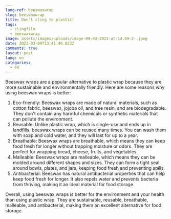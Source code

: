 ```yaml
---
lang-ref: beeswaxwrap
slug: beeswaxwrap
title: Don't cling to plastic!
tags:
  - clingfilm
  - beeswaxwrap
image: assets/images/uploads/image-09-03-2023-at-14.09-2-.jpeg
date: 2023-03-09T13:41:40.023Z
comments: true
layout: post
lang: en
categories:
  - en
---
```

Beeswax wraps are a popular alternative to plastic wrap because they are more sustainable and environmentally friendly. Here are some reasons why using beeswax wraps is better:

1. Eco-friendly: Beeswax wraps are made of natural materials, such as cotton fabric, beeswax, jojoba oil, and tree resin, and are biodegradable. They don't contain any harmful chemicals or synthetic materials that can pollute the environment.
2. Reusable: Unlike plastic wrap, which is single-use and ends up in landfills, beeswax wraps can be reused many times. You can wash them with soap and cold water, and they will last for up to a year.
3. Breathable: Beeswax wraps are breathable, which means they can keep food fresh for longer without trapping moisture or odors. They are perfect for wrapping bread, cheese, fruits, and vegetables.
4. Malleable: Beeswax wraps are malleable, which means they can be molded around different shapes and sizes. They can form a tight seal around bowls, plates, and jars, keeping food fresh and preventing spills.
5. Antibacterial: Beeswax has natural antibacterial properties that can help keep food fresh for longer. It also repels water and prevents bacteria from thriving, making it an ideal material for food storage.

Overall, using beeswax wraps is better for the environment and your health than using plastic wrap. They are sustainable, reusable, breathable, malleable, and antibacterial, making them an excellent alternative for food storage.